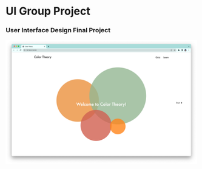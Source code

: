 # UI Group Project
### User Interface Design Final Project

![Website Home Page Screenshot](screenshots/Home.png)
